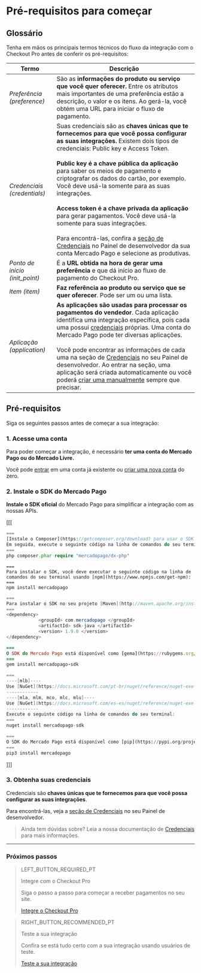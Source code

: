 # Pré-requisitos para começar

## Glossário

Tenha em mãos os principais termos técnicos do fluxo da integração com o Checkout Pro antes de conferir os pré-requisitos:

| Termo | Descrição |
| --- | --- |
| _Preferência (preference)_ | São as **informações do produto ou serviço que você quer oferecer.** Entre os atributos mais importantes de uma preferência estão a descrição, o valor e os itens. Ao gerá-la, você obtém uma URL para iniciar o fluxo de pagamento. |
| _Credenciais (credentials)_ | Suas credenciais são as **chaves únicas que te fornecemos para que você possa configurar as suas integrações.** Existem dois tipos de credenciais: Public key e Access Token. <br/><br/>**Public key é a chave pública da aplicação** para saber os meios de pagamento e criptografar os dados do cartão, por exemplo. Você deve usá-la somente para as suas integrações.<br/><br/>**Access token é a chave privada da aplicação** para gerar pagamentos. Você deve usá-la somente para suas integrações.<br/><br/>Para encontrá-las, confira a [seção de Credenciais]([FAKER][CREDENTIALS][URL]) no Painel de desenvolvedor da sua conta Mercado Pago e selecione as produtivas. |
| _Ponto de inicio (init_point)_ | É a **URL obtida na hora de gerar uma preferência** e que dá início ao fluxo de pagamento do Checkout Pro. |
| _Item (item)_ | **Faz referência ao produto ou serviço que se quer oferecer**. Pode ser um ou uma lista. |
| _Aplicação (application)_ | **As aplicações são usadas para processar os pagamentos do vendedor**. Cada aplicação identifica uma integração específica, pois cada uma possui [credenciais]([FAKER][CREDENTIALS][URL]) próprias. Uma conta do Mercado Pago pode ter diversas aplicações.<br/><br/>Você pode encontrar as informações de cada uma na seção de [Credenciais]([FAKER][CREDENTIALS][URL]) no seu Painel de desenvolvedor. Ao entrar na seção, uma aplicação será criada automaticamente ou você poderá [criar uma manualmente](https://applications.mercadopago.com) sempre que precisar. |

## Pré-requisitos

Siga os seguintes passos antes de começar a sua integração:

### 1. Acesse uma conta
Para poder começar a integração, é necessário **ter uma conta do Mercado Pago ou do Mercado Livre.**

Você pode [entrar](https://www.mercadolibre.com/jms/[FAKER][GLOBALIZE][SITE_ID]/lgz/login?platform_id=mp&go=https://www.mercadopago[FAKER][URL][DOMAIN]/developers/pt/guides/online-payments/checkout-pro/previous-requirements) em uma conta já existente ou [criar uma nova conta](https://www.mercadopago[FAKER][URL][DOMAIN]) do zero.

### 2. Instale o SDK do Mercado Pago
**Instale o SDK oficial** do Mercado Pago para simplificar a integração com as nossas APIs.

[[[
```php
===
[Instale o Composer](https://getcomposer.org/download) para usar o SDK.
Em seguida, execute o seguinte código na linha de comandos do seu terminal:
===
php composer.phar require "mercadopago/dx-php"
```
```node
===
Para instalar o SDK, você deve executar o seguinte código na linha de comandos do seu terminal usando [npm](https://www.npmjs.com/get-npm):
===
npm install mercadopago
```
```java
===
Para instalar o SDK no seu projeto [Maven](http://maven.apache.org/install.html), adicione a seguinte dependência ao seu arquivo <code>pom.xml</code> e execute o código <code>maven install</code> na linha de comandos do seu terminal:
===
<dependency>
            <groupId> com.mercadopago </groupId>
            <artifactId> sdk-java </artifactId>
            <version> 1.9.0 </version>
</dependency>
```
```ruby
===
O SDK do Mercado Pago está disponível como [gema](https://rubygems.org/gems/mercadopago-sdk). Para instalá-la, você deve executar o seguinte código na linha de comandos do seu terminal:
===
gem install mercadopago-sdk
```
```csharp
===
----[mlb]----
Use [NuGet](https://docs.microsoft.com/pt-br/nuget/reference/nuget-exe-cli-reference) para instalar o SDK .NET de Mercado Pago.
------------
----[mla, mlm, mco, mlc, mlu]----
Use [NuGet](https://docs.microsoft.com/es-es/nuget/reference/nuget-exe-cli-reference) para instalar el SDK .NET de Mercado Pago.
------------
Execute o seguinte código na linha de comandos do seu terminal:
===
nuget install mercadopago-sdk
```
```python
===
O SDK do Mercado Pago está disponível como [pip](https://pypi.org/project/mercadopago/). Para instalá-la, você deve executar o seguinte código na linha de comandos do seu terminal:
===
pip3 install mercadopago
```
]]]

### 3. Obtenha suas credenciais

Credenciais são **chaves únicas que te fornecemos para que você possa configurar as suas integrações**.

Para encontrá-las, veja a [seção de Credenciais]([FAKER][CREDENTIALS][URL]) no seu Painel de desenvolvedor.

> Ainda tem dúvidas sobre? Leia a nossa documentação de [Credenciais](https://www.mercadopago[FAKER][URL][DOMAIN]/developers/pt/guides/resources/credentials) para mais informações. 

---

### Próximos passos

> LEFT_BUTTON_REQUIRED_PT
>
> Integre com o Checkout Pro
>
> Siga o passo a passo para começar a receber pagamentos no seu site.
>
> [Integre o Checkout Pro](https://www.mercadopago[FAKER][URL][DOMAIN]/developers/pt/guides/online-payments/checkout-pro/integration)

> RIGHT_BUTTON_RECOMMENDED_PT
>
> Teste a sua integração
>
> Confira se está tudo certo com a sua integração usando usuários de teste.
>
> [Teste a sua integração](https://www.mercadopago[FAKER][URL][DOMAIN]/developers/pt/guides/online-payments/checkout-pro/test-integration)
